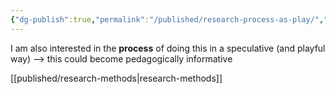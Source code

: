```yaml
---
{"dg-publish":true,"permalink":"/published/research-process-as-play/","dgPassFrontmatter":true,"noteIcon":""}
---
```


I am also interested in the **process** of doing this in a speculative (and playful way) —> this could become pedagogically informative

[[published/research-methods\|research-methods]]